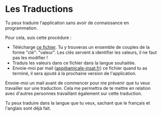# Les Traductions

Tu peux traduire l'application sans avoir de connaissance en programmation.

Pour cela, suis cette procédure :
 * Télécharge [ce fichier](../locales/fr.json). Tu y trouveras un ensemble de couples de la forme "clé": "valeur". Les clés servent à identifier les valeurs, il ne faut pas les modifier !
 * Traduis les valeurs dans ce fichier dans la langue souhaitée.
 * Envoie-moi par mail ([app@amicale-insat.fr](mailto:app@amicale-insat.fr)) ce fichier quand tu as terminé, il sera ajouté à la prochaine version de l'application.

Envoie-moi un mail avant de commencer pour me prévenir que tu veux travailler sur une traduction. Cela me permettra de te mettre en relation avec d'autres personnes travaillant également sur cette traduction.

Tu peux traduire dans la langue que tu veux, sachant que le français et l'anglais sont déjà fait.
